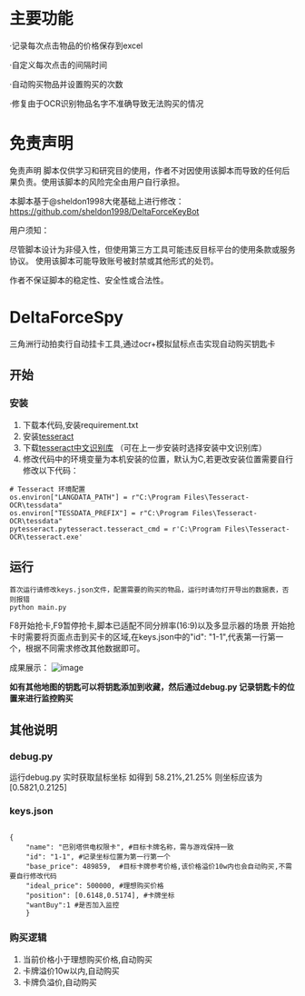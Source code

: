 # 主要功能

·记录每次点击物品的价格保存到excel

·自定义每次点击的间隔时间

·自动购买物品并设置购买的次数

·修复由于OCR识别物品名字不准确导致无法购买的情况

# 免责声明
免责声明
脚本仅供学习和研究目的使用，作者不对因使用该脚本而导致的任何后果负责。使用该脚本的风险完全由用户自行承担。

本脚本基于@sheldon1998大佬基础上进行修改：https://github.com/sheldon1998/DeltaForceKeyBot


用户须知：

尽管脚本设计为非侵入性，但使用第三方工具可能违反目标平台的使用条款或服务协议。
使用该脚本可能导致账号被封禁或其他形式的处罚。

作者不保证脚本的稳定性、安全性或合法性。
# DeltaForceSpy
三角洲行动拍卖行自动挂卡工具,通过ocr+模拟鼠标点击实现自动购买钥匙卡

## 开始
### 安装
1. 下载本代码,安装requirement.txt
2. 安装[tesseract](https://github.com/tesseract-ocr/tesseract )
3. 下载[tesseract中文识别库](https://github.com/tesseract-ocr/tessdata) （可在上一步安装时选择安装中文识别库）
4. 修改代码中的环境变量为本机安装的位置，默认为C,若更改安装位置需要自行修改以下代码：
```
# Tesseract 环境配置
os.environ["LANGDATA_PATH"] = r"C:\Program Files\Tesseract-OCR\tessdata"
os.environ["TESSDATA_PREFIX"] = r"C:\Program Files\Tesseract-OCR\tessdata"
pytesseract.pytesseract.tesseract_cmd = r'C:\Program Files\Tesseract-OCR\tesseract.exe'
```

## 运行
```
首次运行请修改keys.json文件，配置需要的购买的物品，运行时请勿打开导出的数据表，否则报错
python main.py
```
F8开始抢卡,F9暂停抢卡,脚本已适配不同分辨率(16:9)以及多显示器的场景
开始抢卡时需要将页面点击到买卡的区域,在keys.json中的"id": "1-1",代表第一行第一个，根据不同需求修改其他数据即可。

成果展示：
![image](https://github.com/user-attachments/assets/a91f22c5-bbaa-4a2d-8957-8324ca5fbbfa)


**如有其他地图的钥匙可以将钥匙添加到收藏，然后通过debug.py 记录钥匙卡的位置来进行监控购买**

## 其他说明
### debug.py
运行debug.py 实时获取鼠标坐标 如得到 58.21%,21.25% 则坐标应该为[0.5821,0.2125]

### keys.json
```

{
    "name": "巴别塔供电权限卡", #目标卡牌名称，需与游戏保持一致
    "id": "1-1", #记录坐标位置为第一行第一个
    "base_price": 489859,  #目标卡牌参考价格,该价格溢价10w内也会自动购买,不需要自行修改代码
    "ideal_price": 500000, #理想购买价格
    "position": [0.6148,0.5174], #卡牌坐标
    "wantBuy":1 #是否加入监控
    }

```

### 购买逻辑

1. 当前价格小于理想购买价格,自动购买
2. 卡牌溢价10w以内,自动购买
3. 卡牌负溢价,自动购买
